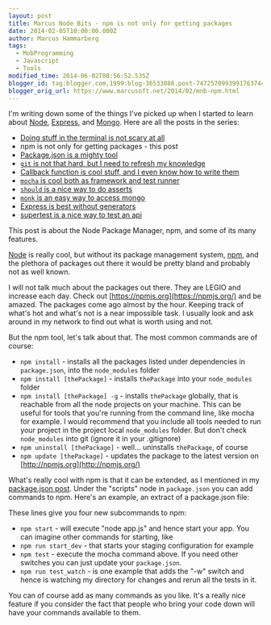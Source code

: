 ```yaml
---
layout: post
title: Marcus Node Bits - npm is not only for getting packages
date: 2014-02-05T10:00:00.000Z
author: Marcus Hammarberg
tags:
  - MobProgramming
  - Javascript
  - Tools
modified_time: 2014-06-02T08:56:52.535Z
blogger_id: tag:blogger.com,1999:blog-36533086.post-7472570993991763744
blogger_orig_url: https://www.marcusoft.net/2014/02/mnb-npm.html
---
```


I'm writing down some of the things I've picked up when I started to learn about [Node](http://nodejs.org/), [Express](http://expressjs.com/), and [Mongo](http://www.mongodb.org/). Here are all the posts in the series:

- [Doing stuff in the terminal is not scary at all](https://www.marcusoft.net/2014/02/mnb-terminal.html)
- npm is not only for getting packages - this post
- [Package.json is a mighty tool](https://www.marcusoft.net/2014/02/mnb-packagejson.html)
- [`git` is not that hard, but I need to refresh my knowledge](https://www.marcusoft.net/2014/02/mnb-git.html)
- [Callback function is cool stuff, and I even know how to write them](https://www.marcusoft.net/2014/02/mnb-callbacks.html)
- [`mocha` is cool both as framework and test runner](https://www.marcusoft.net/2014/02/mnb-mocha.html)
- [`should` is a nice way to do asserts](https://www.marcusoft.net/2014/02/mnb-should.html)
- [`monk` is an easy way to access mongo](https://www.marcusoft.net/2014/02/mnb-monk.html)
- [Express is best without generators](https://www.marcusoft.net/2014/02/mnb-express.html)
- [supertest is a nice way to test an api](https://www.marcusoft.net/2014/02/mnb-supertest.html)

This post is about the Node Package Manager, npm, and some of its many features.

<span id="more">[Node](http://nodejs.org/) is really cool, but without its package management system, [npm](https://npmjs.org/), and the plethora of packages out there it would be pretty bland and probably not as well known.

I will not talk much about the packages out there. They are LEGIO and increase each day. Check out [https://npmjs.org](https://npmjs.org/) and be amazed. The packages come ago almost by the hour. Keeping track of what's hot and what's not is a near impossible task. I usually look and ask around in my network to find out what is worth using and not.

But the npm tool, let's talk about that. The most common commands are of course:

- `npm install` - installs all the packages listed under dependencies in `package.json`, into the `node_modules` folder
- `npm install [thePackage]` - installs `thePackage` into your `node_modules` folder
- `npm install [thePackage] -g` - installs `thePackage` globally, that is reachable from all the node projects on your machine. This can be useful for tools that you're running from the command line, like mocha for example. I would recommend that you include all tools needed to run your project in the project local `node_modules` folder. But don't check `node_modules` into git (ignore it in your .gitignore)
- `npm uninstall [thePackage]` - well... uninstalls `thePackage`, of course
- `npm update [thePackage]` - updates the package to the latest version on [http://npmjs.org](http://npmjs.org/)

What's really cool with npm is that it can be extended, as I mentioned in my [package.json post](https://www.marcusoft.net/2014/02/mnb-packagejson.html). Under the "scripts" node in `package.json` you can add commands to npm. Here's an example, an extract of a package.json file:

These lines give you four new subcommands to npm:

- `npm start` - will execute "node app.js" and hence start your app. You can imagine other commands for starting, like
- `npm run start_dev` - that starts your staging configuration for example
- `npm test` - execute the mocha command above. If you need other switches you can just update your `package.json`.
- `npm run test_watch` - is one example that adds the "-w" switch and hence is watching my directory for changes and rerun all the tests in it.

You can of course add as many commands as you like. It's a really nice feature if you consider the fact that people who bring your code down will have your commands available to them.

